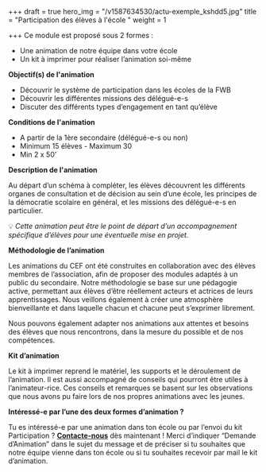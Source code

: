 +++
draft = true
hero_img = "/v1587634530/actu-exemple_kshdd5.jpg"
title = "Participation des élèves à l'école "
weight = 1

+++
Ce module est proposé sous 2 formes :

* Une animation de notre équipe dans votre école
* Un kit à imprimer pour réaliser l’animation soi-même

**Objectif(s) de l'animation**

* Découvrir le système de participation dans les écoles de la FWB
* Découvrir les différentes missions des délégué-e-s
* Discuter des différents types d’engagement en tant qu’élève

**Conditions de l'animation**

* A partir de la 1ère secondaire (délégué-e-s ou non)
* Minimum 15 élèves - Maximum 30
* Min 2 x 50’

**Description de l'animation**

Au départ d’un schéma à compléter, les élèves découvrent les différents organes de consultation et de décision au sein d’une école, les principes de la démocratie scolaire en général, et les missions des délégué-e-s en particulier.

💡 _Cette animation peut être le point de départ d’un accompagnement spécifique d’élèves pour une éventuelle mise en projet._

**Méthodologie de l’animation**

Les animations du CEF ont été construites en collaboration avec des élèves membres de l’association, afin de proposer des modules adaptés à un public du secondaire. Notre méthodologie se base sur une pédagogie active, permettant aux élèves d’être réellement acteurs et actrices de leurs apprentissages. Nous veillons également à créer une atmosphère bienveillante et dans laquelle chacun et chacune peut s’exprimer librement.

Nous pouvons également adapter nos animations aux attentes et besoins des élèves que nous rencontrons, dans la mesure du possible et de nos compétences.

**Kit d’animation**

Le kit à imprimer reprend le matériel, les supports et le déroulement de l’animation. Il est aussi accompagné de conseils qui pourront être utiles à l’animateur-rice. Ces conseils et remarques se basent sur les observations que nous avons pu faire lors de nos propres animations avec les jeunes.

**Intéressé-e par l’une des deux formes d’animation ?**

Tu es intéressé-e par une animation dans ton école ou par l’envoi du kit Participation ? [**Contacte-nous**](https://www.lecef.org/contact) dès maintenant ! Merci d’indiquer “Demande d’Animation” dans le sujet du message et de préciser si tu souhaites que notre équipe vienne dans ton école ou si tu souhaites recevoir par mail le kit d’animation.
